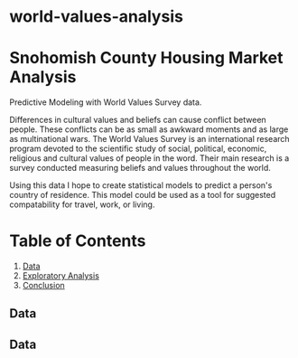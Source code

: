 # world-values-analysis
# Snohomish County Housing Market Analysis
Predictive Modeling with World Values Survey data. 

Differences in cultural values and beliefs can cause conflict between people. These conflicts can be as small as awkward moments and as large as multinational wars. The World Values Survey is an international research program devoted to the scientific study of social, political, economic, religious and cultural values of people in the word. Their main research is a survey conducted measuring beliefs and values throughout the world.

Using this data I hope to create statistical models to predict a person's country of residence. This model could be used as a tool for suggested compatability for travel, work, or living. 

<!-- ![](img/fredgraph.png) -->
# Table of Contents
1. [Data](#Data)
2. [Exploratory Analysis](#Exploratory-Data-Analysis)
3. [Conclusion](#Conclusion)

## Data

## Data

